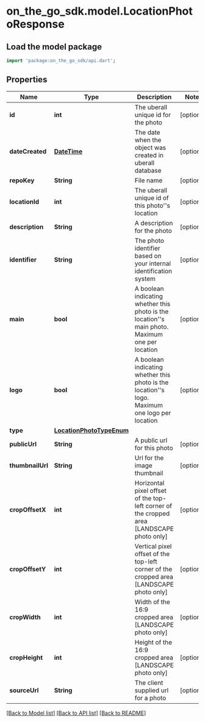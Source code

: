 # on_the_go_sdk.model.LocationPhotoResponse

## Load the model package
```dart
import 'package:on_the_go_sdk/api.dart';
```

## Properties
Name | Type | Description | Notes
------------ | ------------- | ------------- | -------------
**id** | **int** | The uberall unique id for the photo | [optional] 
**dateCreated** | [**DateTime**](DateTime.md) | The date when the object was created in uberall database | [optional] 
**repoKey** | **String** | File name | [optional] 
**locationId** | **int** | The uberall unique id of this photo''s location | [optional] 
**description** | **String** | A description for the photo | [optional] 
**identifier** | **String** | The photo identifier based on your internal identification system | [optional] 
**main** | **bool** | A boolean indicating whether this photo is the location''s main photo. Maximum one per location | [optional] 
**logo** | **bool** | A boolean indicating whether this photo is the location''s logo. Maximum one logo per location | [optional] 
**type** | [**LocationPhotoTypeEnum**](LocationPhotoTypeEnum.md) |  | 
**publicUrl** | **String** | A public url for this photo | [optional] 
**thumbnailUrl** | **String** | Url for the image thumbnail | [optional] 
**cropOffsetX** | **int** | Horizontal pixel offset of the top-left corner of the cropped area [LANDSCAPE photo only] | [optional] 
**cropOffsetY** | **int** | Vertical pixel offset of the top-left corner of the cropped area [LANDSCAPE photo only] | [optional] 
**cropWidth** | **int** | Width of the 16:9 cropped area [LANDSCAPE photo only] | [optional] 
**cropHeight** | **int** | Height of the 16:9 cropped area [LANDSCAPE photo only] | [optional] 
**sourceUrl** | **String** | The client supplied url for a photo | [optional] 

[[Back to Model list]](../README.md#documentation-for-models) [[Back to API list]](../README.md#documentation-for-api-endpoints) [[Back to README]](../README.md)


